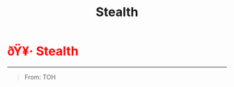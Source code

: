﻿---
lang: en-US
title: Stealth
prev: Pitfall
next: Twister
---
# <font color="red">ðŸ¥· <b>Stealth</b></font> <Badge text="Hindering" type="tip" vertical="middle"/>
---

> From: TOH


